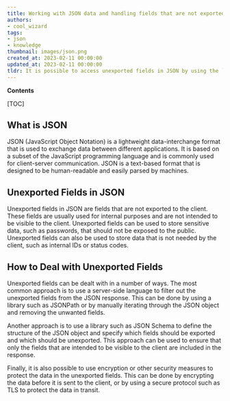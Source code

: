 ```yaml
---
title: Working with JSON data and handling fields that are not exported
authors:
- cool_wizard
tags:
- json
- knowledge
thumbnail: images/json.png
created_at: 2023-02-11 00:00:00
updated_at: 2023-02-11 00:00:00
tldr: It is possible to access unexported fields in JSON by using the `omitempty` option in the encoding/json package.
---
```


**Contents**

[TOC]

## What is JSON

JSON (JavaScript Object Notation) is a lightweight data-interchange format that is used to exchange data between different applications. It is based on a subset of the JavaScript programming language and is commonly used for client-server communication. JSON is a text-based format that is designed to be human-readable and easily parsed by machines.

## Unexported Fields in JSON

Unexported fields in JSON are fields that are not exported to the client. These fields are usually used for internal purposes and are not intended to be visible to the client. Unexported fields can be used to store sensitive data, such as passwords, that should not be exposed to the public. Unexported fields can also be used to store data that is not needed by the client, such as internal IDs or status codes.

## How to Deal with Unexported Fields

Unexported fields can be dealt with in a number of ways. The most common approach is to use a server-side language to filter out the unexported fields from the JSON response. This can be done by using a library such as JSONPath or by manually iterating through the JSON object and removing the unwanted fields.

Another approach is to use a library such as JSON Schema to define the structure of the JSON object and specify which fields should be exported and which should be unexported. This approach can be used to ensure that only the fields that are intended to be visible to the client are included in the response.

Finally, it is also possible to use encryption or other security measures to protect the data in the unexported fields. This can be done by encrypting the data before it is sent to the client, or by using a secure protocol such as TLS to protect the data in transit.
